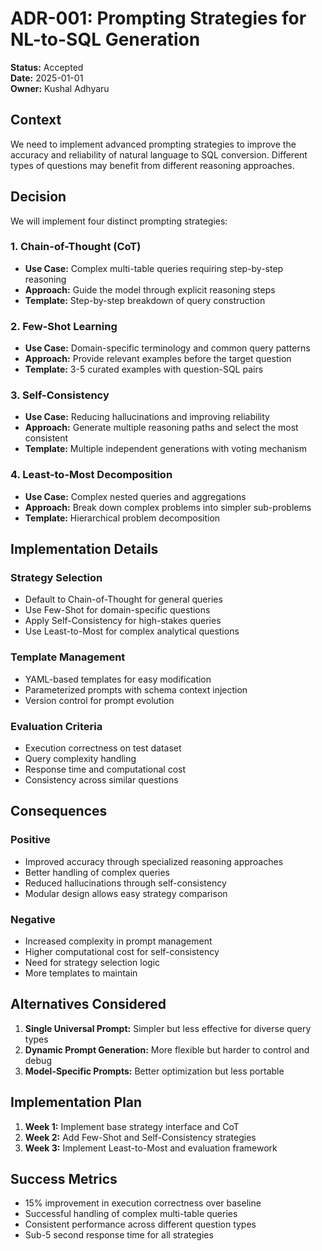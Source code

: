# ADR-001: Prompting Strategies for NL-to-SQL Generation

**Status:** Accepted  
**Date:** 2025-01-01  
**Owner:** Kushal Adhyaru  

## Context

We need to implement advanced prompting strategies to improve the accuracy and reliability of natural language to SQL conversion. Different types of questions may benefit from different reasoning approaches.

## Decision

We will implement four distinct prompting strategies:

### 1. Chain-of-Thought (CoT)
- **Use Case:** Complex multi-table queries requiring step-by-step reasoning
- **Approach:** Guide the model through explicit reasoning steps
- **Template:** Step-by-step breakdown of query construction

### 2. Few-Shot Learning
- **Use Case:** Domain-specific terminology and common query patterns
- **Approach:** Provide relevant examples before the target question
- **Template:** 3-5 curated examples with question-SQL pairs

### 3. Self-Consistency
- **Use Case:** Reducing hallucinations and improving reliability
- **Approach:** Generate multiple reasoning paths and select the most consistent
- **Template:** Multiple independent generations with voting mechanism

### 4. Least-to-Most Decomposition
- **Use Case:** Complex nested queries and aggregations
- **Approach:** Break down complex problems into simpler sub-problems
- **Template:** Hierarchical problem decomposition

## Implementation Details

### Strategy Selection
- Default to Chain-of-Thought for general queries
- Use Few-Shot for domain-specific questions
- Apply Self-Consistency for high-stakes queries
- Use Least-to-Most for complex analytical questions

### Template Management
- YAML-based templates for easy modification
- Parameterized prompts with schema context injection
- Version control for prompt evolution

### Evaluation Criteria
- Execution correctness on test dataset
- Query complexity handling
- Response time and computational cost
- Consistency across similar questions

## Consequences

### Positive
- Improved accuracy through specialized reasoning approaches
- Better handling of complex queries
- Reduced hallucinations through self-consistency
- Modular design allows easy strategy comparison

### Negative
- Increased complexity in prompt management
- Higher computational cost for self-consistency
- Need for strategy selection logic
- More templates to maintain

## Alternatives Considered

1. **Single Universal Prompt:** Simpler but less effective for diverse query types
2. **Dynamic Prompt Generation:** More flexible but harder to control and debug
3. **Model-Specific Prompts:** Better optimization but less portable

## Implementation Plan

1. **Week 1:** Implement base strategy interface and CoT
2. **Week 2:** Add Few-Shot and Self-Consistency strategies  
3. **Week 3:** Implement Least-to-Most and evaluation framework

## Success Metrics

- 15% improvement in execution correctness over baseline
- Successful handling of complex multi-table queries
- Consistent performance across different question types
- Sub-5 second response time for all strategies